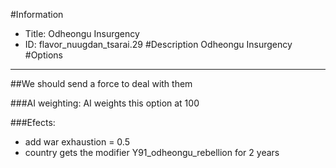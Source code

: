 #Information
 - Title: Odheongu Insurgency
 - ID: flavor_nuugdan_tsarai.29
#Description
Odheongu Insurgency
#Options

___
##We should send a force to deal with them

###AI weighting:
AI weights this option at 100


###Efects:<ul><li>add war exhaustion = 0.5</li><li>country gets the modifier Y91_odheongu_rebellion for 2 years</li></ul>
